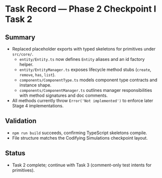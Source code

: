 # Task Record — Phase 2 Checkpoint I Task 2

## Summary
- Replaced placeholder exports with typed skeletons for primitives under `src/core/`.
  - `entity/Entity.ts` now defines `Entity` aliases and an id factory helper.
  - `entity/EntityManager.ts` exposes lifecycle method stubs (`create`, `remove`, `has`, `list`).
  - `components/ComponentType.ts` models component type contracts and instance shape.
  - `components/ComponentManager.ts` outlines manager responsibilities with method signatures and doc comments.
- All methods currently throw `Error('Not implemented')` to enforce later Stage 4 implementations.

## Validation
- `npm run build` succeeds, confirming TypeScript skeletons compile.
- File structure matches the Codifying Simulations checkpoint layout.

## Status
- Task 2 complete; continue with Task 3 (comment-only test intents for primitives).

